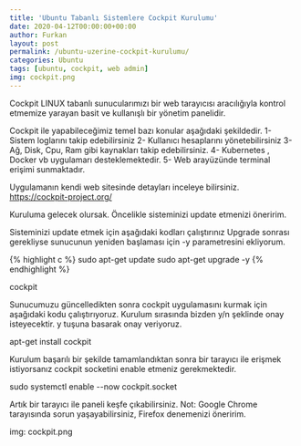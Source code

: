 ```yaml
---
title: 'Ubuntu Tabanlı Sistemlere Cockpit Kurulumu'
date: 2020-04-12T00:00:00+00:00
author: Furkan
layout: post
permalink: /ubuntu-uzerine-cockpit-kurulumu/
categories: Ubuntu
tags: [ubuntu, cockpit, web admin]
img: cockpit.png
---
```


Cockpit LINUX tabanlı sunucularımızı bir web tarayıcısı aracılığıyla kontrol etmemize yarayan basit ve kullanışlı bir yönetim panelidir.

Cockpit ile yapabileceğimiz temel bazı konular aşağıdaki şekildedir.
1- Sistem loglarını takip edebilirsiniz
2- Kullanıcı hesaplarını yönetebilirsiniz
3- Ağ, Disk, Cpu, Ram gibi kaynakları takip edebilirsiniz.
4- Kubernetes , Docker vb uygulamarı desteklemektedir.
5- Web arayüzünde terminal erişimi sunmaktadır.

Uygulamanın kendi web sitesinde detayları inceleye bilirsiniz.
 https://cockpit-project.org/


Kuruluma gelecek olursak.
Öncelikle sisteminizi update etmenizi öneririm.

Sisteminizi update etmek için aşağıdaki kodları çalıştırınız
Upgrade sonrası gerekliyse sunucunun yeniden başlaması için -y parametresini ekliyorum.

{% highlight c %}
sudo apt-get update
sudo apt-get upgrade -y
{% endhighlight %}

cockpit

Sunucumuzu güncelledikten sonra cockpit uygulamasını kurmak için aşağıdaki kodu çalıştırıyoruz.
Kurulum sırasında bizden y/n şeklinde onay isteyecektir.
y tuşuna basarak onay veriyoruz.
 
apt-get install cockpit
 

Kurulum başarılı bir şekilde tamamlandıktan sonra bir tarayıcı ile erişmek istiyorsanız cockpit socketini enable etmeniz gerekmektedir.
 
sudo systemctl enable --now cockpit.socket
 
Artık bir tarayıcı ile paneli keşfe çıkabilirsiniz.
Not: Google Chrome tarayısında sorun yaşayabilirsiniz, Firefox denemenizi öneririm.

img: cockpit.png

